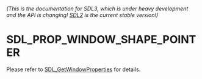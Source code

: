 ###### (This is the documentation for SDL3, which is under heavy development and the API is changing! [SDL2](https://wiki.libsdl.org/SDL2/) is the current stable version!)
# SDL_PROP_WINDOW_SHAPE_POINTER

Please refer to [SDL_GetWindowProperties](SDL_GetWindowProperties) for details.

